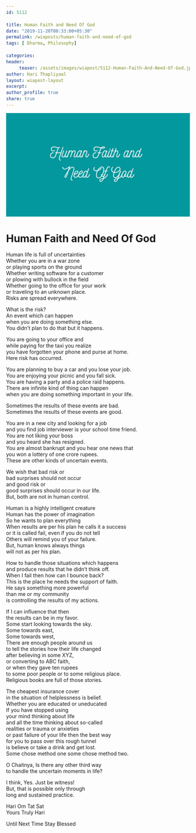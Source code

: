 ```yaml
--- 
id: 5112

title: Human Faith and Need Of God
date: "2019-11-20T08:33:00+05:30"
permalink: /wiaposts/human-faith-and-need-of-god
tags: [ Dharma, Philosophy]    

categories: 
header:
     teaser: /assets/images/wiapost/5112-Human-Faith-And-Need-Of-God.jpg
author: Hari Thapliyaal 
layout: wiapost-layout
excerpt:  
author_profile: true 
share: true 
---
```


![Human Faith and Need Of God](/assets/images/wiapost/5112-Human-Faith-And-Need-Of-God.jpg)     
   
# Human Faith and Need Of God   
    
Human life is full of uncertainties     
Whether you are in a war zone    
or playing sports on the ground    
Whether writing software for a customer    
or plowing with bullock in the field    
Whether going to the office for your work    
or traveling to an unknown place.    
Risks are spread everywhere.    
     
    
What is the risk?    
An event which can happen     
when you are doing something else.    
You didn’t plan to do that but it happens.    
     
    
You are going to your office and     
while paying for the taxi you realize     
you have forgotten your phone and purse at home.     
Here risk has occurred.    
     
    
You are planning to buy a car and you lose your job.    
You are enjoying your picnic and you fall sick.    
You are having a party and a police raid happens.    
There are infinite kind of thing can happen     
when you are doing something important in your life.    
     
Sometimes the results of these events are bad.    
Sometimes the results of these events are good.    
     
You are in a new city and looking for a job     
and you find job interviewer is your school time friend.     
You are not liking your boss     
and you heard she has resigned.    
You are almost bankrupt and you hear one news that     
you won a lottery of one crore rupees.    
These are other kinds of uncertain events.    
     
    
We wish that bad risk or     
bad surprises should not occur     
and good risk or     
good surprises should occur in our life.    
But, both are not in human control.    
     
    
Human is a highly intelligent creature    
Human has the power of imagination    
So he wants to plan everything    
When results are per his plan he calls it a success     
or it is called fail, even if you do not tell     
Others will remind you of your failure.    
But, human knows always things     
will not as per his plan.    
     
    
How to handle those situations which happens     
and produce results that he didn’t think off.    
When I fail then how can I bounce back?    
This is the place he needs the support of faith.    
He says something more powerful     
than me or my community     
is controlling the results of my actions.    
     
    
If I can influence that then     
the results can be in my favor.    
Some start looking towards the sky.    
Some towards east,    
Some towards west,    
There are enough people around us    
to tell the stories how their life changed     
after believing in some XYZ,     
or converting to ABC faith,     
or when they gave ten rupees     
to some poor people or to some religious place.    
Religious books are full of those stories.    
     
    
The cheapest insurance cover     
in the situation of helplessness is belief.    
Whether you are educated or uneducated    
If you have stopped using     
your mind thinking about life     
and all the time thinking about so-called     
realities or trauma or anxieties     
or past failure of your life then the best way     
for you to pass over this rough tunnel     
is believe or take a drink and get lost.    
Some chose method one some chose method two.    
     
    
O Chaitnya, Is there any other third way     
to handle the uncertain moments in life?    
     
    
I think, Yes. Just be witness!    
But, that is possible only through     
long and sustained practice.    
     
    
Hari Om Tat Sat    
Yours Truly Hari    
     
    
Until Next Time Stay Blessed    
